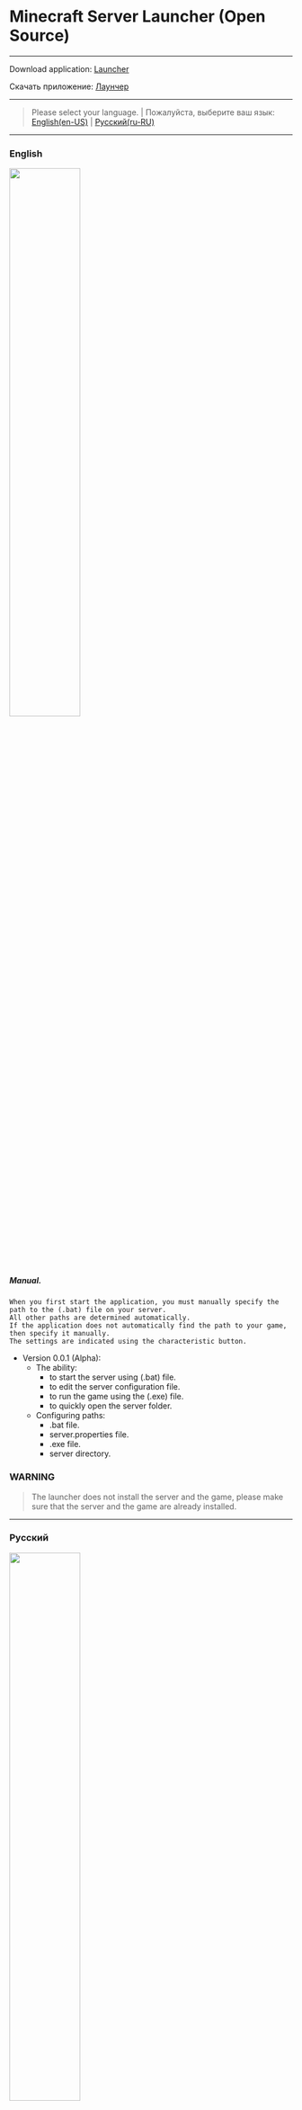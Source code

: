 # Minecraft Server Launcher (Open Source)
***
Download application:
[Launcher](https://1drv.ms/u/s!AhBZzkHJVTtGpn3BBlGVxB4pA3Gm "Application link")

Скачать приложение: [Лаунчер](https://1drv.ms/u/s!AhBZzkHJVTtGpn3BBlGVxB4pA3Gm "Application link")
***
>Please select your language. | Пожалуйста, выберите ваш язык: [English(en-US)](#EN)  |  [Русский(ru-RU)](#RU)
***
### <a name="EN"></a> English


<img src="https://github.com/BansheeDark/MinecraftServerLauncher/blob/master/LauncherEN.jpg" width="50%" height="50%"/>


##### Manual.
```
When you first start the application, you must manually specify the path to the (.bat) file on your server.  
All other paths are determined automatically.  
If the application does not automatically find the path to your game, then specify it manually.  
The settings are indicated using the characteristic button.
```


+ Version 0.0.1 (Alpha):
  + The ability:
    + to start the server using (.bat) file.
    + to edit the server configuration file.
    + to run the game using the (.exe) file.
    + to quickly open the server folder.
  + Configuring paths:
    + .bat file.
    + server.properties file.
    + .exe file.
    + server directory.  


### WARNING
>The launcher does not install the server and the game, please make sure that the server and the game are already installed.
***
### <a name="RU"></a> Русский

<img src="https://github.com/BansheeDark/MinecraftServerLauncher/blob/master/LauncherRU.jpg" width="50%" height="50%"/>

##### Инструкция
```
При первом запуске приложения, необходимо вручную указать путь до (.bat) файла вашего сервера.  
Все остальные пути определятся автоматически.  
Если приложение автоматически не нашло путь до вашей игры, то укажите его в ручную.  
Настройки указываются с помощью характерной кнопки.
```

+ Версия 0.0.1 (Alpha):
  + Возможности:
    + запуск сервера с помощью (.bat) файла.
    + редактирование конфигурационного файла сервера.
    + запуск игры с помощью (.exe) файла.
    + быстро открыть папку сервера.
  + Настройка пути:
    + (.bat) файла.
    + (server.properties) файла.
    + (.exe) файла.
    + папки server.  


### ВНИМАНИЕ
> Лаунчер не устанавливает сервер и игру, убедитесь, что сервер и игра уже установлены.
***
